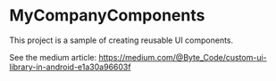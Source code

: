 # MyCompanyComponents
This project is a sample of creating reusable UI components.

See the medium article: https://medium.com/@Byte_Code/custom-ui-library-in-android-e1a30a96603f
